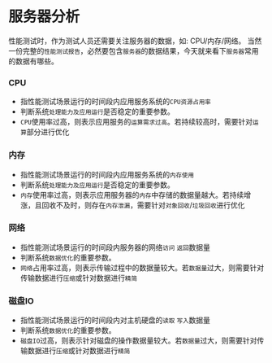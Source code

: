 # 服务器分析

性能测试时，作为测试人员还需要关注服务器的数据，如: CPU/内存/网络。
当然一份完整的`性能测试报告`，必然要包含`服务器`的数据结果，今天就来看下`服务器`常用的数据有哪些。

### CPU

* 指性能测试场景运行的时间段内应用服务系统的`CPU资源占用率`
* 判断系统`处理能力及应用运行`是否稳定的重要参数。
* `CPU`使用率过高，则表示应用服务的`运算需求过高`。若持续较高时，需要针对`运算`部分进行优化

### 内存

* 指性能测试场景运行的时间段内应用服务系统的`内存使用`
* 判断系统`处理能力及应用运行`是否稳定的重要参数。
* `内存`使用率过高，则表示应用服务器的`内存`中存储的数据量越大。若持续增涨，且回收不及时，则存在`内存泄漏`，需要针对`对象回收`/`垃圾回收`进行优化

### 网络

* 指性能测试场景运行的时间段内服务器的网络`访问` `返回`数据量
* 判断系统`数据优化`的重要参数。
* `网络`占用率过高，则表示传输过程中的数据量较大。若`数据量`过大，则需要针对传输数据进行`压缩`或针对数据进行`精简`

### 磁盘IO

* 指性能测试场景运行的时间段内对主机硬盘的`读取` `写入`数据量
* 判断系统`数据优化`的重要参数。
* `磁盘IO`过高，则表示针对磁盘的操作数据量较大。若`数据量`过大，则需要针对传输数据进行`压缩`或针对数据进行`精简`
